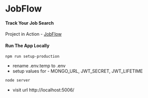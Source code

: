 # JobFlow

#### Track Your Job Search

Project in Action - [JobFlow](https://jobflow.onrender.com/)


#### Run The App Locally

```sh
npm run setup-production
```

- rename .env.temp to .env
- setup values for - MONGO_URL, JWT_SECRET, JWT_LIFETIME

```sh
node server
```

- visit url http://localhost:5006/